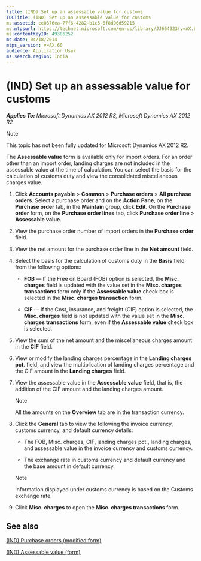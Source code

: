 ```yaml
---
title: (IND) Set up an assessable value for customs
TOCTitle: (IND) Set up an assessable value for customs
ms:assetid: ce0376ea-77f6-4282-b1c5-6f8d96d59215
ms:mtpsurl: https://technet.microsoft.com/en-us/library/JJ664923(v=AX.60)
ms:contentKeyID: 49386252
ms.date: 04/18/2014
mtps_version: v=AX.60
audience: Application User
ms.search.region: India
---
```


# (IND) Set up an assessable value for customs 


_**Applies To:** Microsoft Dynamics AX 2012 R3, Microsoft Dynamics AX 2012 R2_


> [!NOTE]
> <P>This topic has not been fully updated for Microsoft Dynamics AX 2012 R2.</P>



The **Assessable value** form is available only for import orders. For an order other than an import order, landing charges are not included in the assessable value at the time of calculation. You can select the basis for the calculation of customs duty and view the consolidated miscellaneous charges value.

1.  Click **Accounts payable** \> **Common** \> **Purchase orders** \> **All purchase orders**. Select a purchase order and on the **Action Pane**, on the **Purchase order** tab, in the **Maintain** group, click **Edit**. On the **Purchase order** form, on the **Purchase order lines** tab, click **Purchase order line** \> **Assessable value**.

2.  View the purchase order number of import orders in the **Purchase order** field.

3.  View the net amount for the purchase order line in the **Net amount** field.

4.  Select the basis for the calculation of customs duty in the **Basis** field from the following options:
    
      - **FOB** — If the Free on Board (FOB) option is selected, the **Misc. charges** field is updated with the value set in the **Misc. charges transactions** form only if the **Assessable value** check box is selected in the **Misc. charges transaction** form.
    
      - **CIF** — If the Cost, insurance, and freight (CIF) option is selected, the **Misc. charges** field is not updated with the value set in the **Misc. charges transactions** form, even if the **Assessable value** check box is selected.

5.  View the sum of the net amount and the miscellaneous charges amount in the **CIF** field.

6.  View or modify the landing charges percentage in the **Landing charges pct**. field, and view the multiplication of landing charges percentage and the CIF amount in the **Landing charges** field.

7.  View the assessable value in the **Assessable value** field, that is, the addition of the CIF amount and the landing charges amount.
    

    > [!NOTE]
    > <P>All the amounts on the <STRONG>Overview</STRONG> tab are in the transaction currency.</P>



8.  Click the **General** tab to view the following the invoice currency, customs currency, and default currency details:
    
      - The FOB, Misc. charges, CIF, landing charges pct., landing charges, and assessable value in the invoice currency and customs currency.
    
      - The exchange rate in customs currency and default currency and the base amount in default currency.
    

    > [!NOTE]
    > <P>Information displayed under customs currency is based on the Customs exchange rate.</P>



9.  Click **Misc. charges** to open the **Misc. charges transactions** form.

## See also

[(IND) Purchase orders (modified form)](https://technet.microsoft.com/en-us/library/jj664798\(v=ax.60\))

[(IND) Assessable value (form)](https://technet.microsoft.com/en-us/library/jj664952\(v=ax.60\))

  


